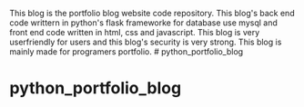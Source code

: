 This blog is the portfolio blog website code repository. This blog's back end code writtern in python's flask frameworke for database use mysql and front end code written in html, css and javascript. This blog is very userfriendly for users and this blog's security is very strong. This blog is mainly made for programers portfolio. # python_portfolio_blog
# python_portfolio_blog
